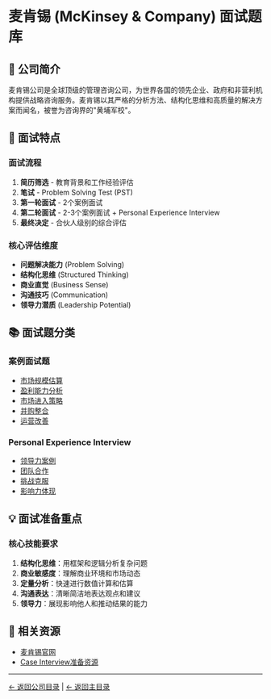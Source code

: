 # 麦肯锡 (McKinsey & Company) 面试题库

## 🏢 公司简介

麦肯锡公司是全球顶级的管理咨询公司，为世界各国的领先企业、政府和非营利机构提供战略咨询服务。麦肯锡以其严格的分析方法、结构化思维和高质量的解决方案而闻名，被誉为咨询界的"黄埔军校"。

## 📍 面试特点

### 面试流程
1. **简历筛选** - 教育背景和工作经验评估
2. **笔试** - Problem Solving Test (PST)
3. **第一轮面试** - 2个案例面试
4. **第二轮面试** - 2-3个案例面试 + Personal Experience Interview
5. **最终决定** - 合伙人级别的综合评估

### 核心评估维度
- **问题解决能力** (Problem Solving)
- **结构化思维** (Structured Thinking)
- **商业直觉** (Business Sense)
- **沟通技巧** (Communication)
- **领导力潜质** (Leadership Potential)

## 📚 面试题分类

### 案例面试题
- [市场规模估算](./market-sizing.md)
- [盈利能力分析](./profitability-analysis.md)
- [市场进入策略](./market-entry.md)
- [并购整合](./merger-acquisition.md)
- [运营改善](./operational-improvement.md)

### Personal Experience Interview
- [领导力案例](./leadership-examples.md)
- [团队合作](./teamwork-stories.md)
- [挑战克服](./overcoming-challenges.md)
- [影响力体现](./personal-impact.md)

## 💡 面试准备重点

### 核心技能要求
1. **结构化思维**：用框架和逻辑分析复杂问题
2. **商业敏感度**：理解商业环境和市场动态
3. **定量分析**：快速进行数值计算和估算
4. **沟通表达**：清晰简洁地表达观点和建议
5. **领导力**：展现影响他人和推动结果的能力

## 🔗 相关资源

- [麦肯锡官网](https://www.mckinsey.com/careers)
- [Case Interview准备资源](../../../docs/case-interview-guide.md)

---
[← 返回公司目录](../README.md) | [← 返回主目录](../../../README.md) 